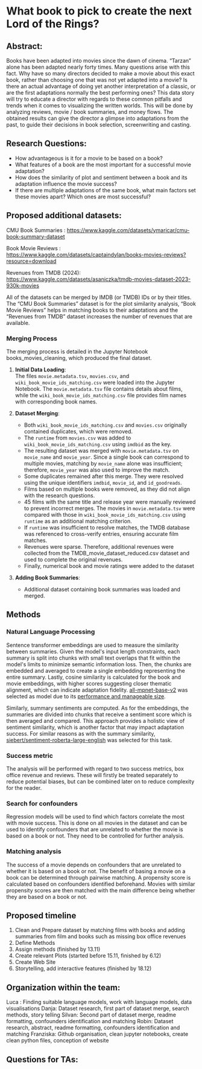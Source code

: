 # What book to pick to create the next Lord of the Rings?

## Abstract:
Books have been adapted into movies since the dawn of cinema. “Tarzan” alone has been adapted nearly forty times. Many questions arise with this fact. Why have so many directors decided to make a movie about this exact book, rather than choosing one that was not yet adapted into a movie? Is there an actual advantage of doing yet another interpretation of a classic, or are the first adaptations normally the best performing ones? 
This data story will try to educate a director with regards to these common pitfalls and trends when it comes to visualizing the written worlds. This will be done by analyzing reviews, movie / book summaries, and money flows. The obtained results can give the director a glimpse into adaptations from the past, to guide their decisions in book selection, screenwriting and casting. 


## Research Questions:
- How advantageous is it for a movie to be based on a book?
- What features of a book are the most important for a successful movie adaptation?
- How does the similarity of plot and sentiment between a book and its adaptation influence the movie success?
- If there are multiple adaptations of the same book, what main factors set these movies apart? Which ones are most     successful?

## Proposed additional datasets: 
CMU Book Summaries : https://www.kaggle.com/datasets/ymaricar/cmu-book-summary-dataset

Book Movie Reviews : https://www.kaggle.com/datasets/captaindylan/books-movies-reviews?resource=download 

Revenues from TMDB (2024): https://www.kaggle.com/datasets/asaniczka/tmdb-movies-dataset-2023-930k-movies 

All of the datasets can be merged by IMDB (or TMDB) IDs or by their titles. The “CMU Book Summaries” dataset is for the plot similarity analysis, “Book Movie Reviews” helps in matching books to their adaptations and the “Revenues from TMDB” dataset increases the number of revenues that are available.

### Merging Process

The merging process is detailed in the Jupyter Notebook books_movies_cleaning, which produced the final dataset.

1. **Initial Data Loading**:  
   The files `movie.metadata.tsv`, `movies.csv`, and `wiki_book_movie_ids_matching.csv` were loaded into the Jupyter Notebook. The `movie.metadata.tsv` file contains details about films, while the `wiki_book_movie_ids_matching.csv` file provides film names with corresponding book names.

2. **Dataset Merging**:
   - Both `wiki_book_movie_ids_matching.csv` and `movies.csv` originally contained duplicates, which were removed.
   - The `runtime` from `movies.csv` was added to `wiki_book_movie_ids_matching.csv` using `imdbid` as the key.
   - The resulting dataset was merged with `movie.metadata.tsv` on `movie_name` and `movie_year`. Since a single book can correspond to multiple movies, matching by `movie_name` alone was insufficient; therefore, `movie_year` was also used to improve the match.
   - Some duplicates remained after this merge. They were resolved using the unique identifiers `imdbid`, `movie_id`, and `id_goodreads`.  
   - Films based on multiple books were removed, as they did not align with the research questions.
   - 45 films with the same title and release year were manually reviewed to prevent incorrect merges. The movies in `movie.metadata.tsv` were compared with those in `wiki_book_movie_ids_matching.csv` using `runtime` as an additional matching criterion.
   - If `runtime` was insufficient to resolve matches, the TMDB database was referenced to cross-verify entries, ensuring accurate film matches.
   - Revenues were sparse. Therefore, additional revenues were collected from the TMDB_movie_dataset_reduced.csv dataset and used to complete the original revenues.
   - Finally, numerical book and movie ratings were added to the dataset

3. **Adding Book Summaries**:  
   - Additional dataset containing book summaries was loaded and merged.


## Methods
### Natural Language Processing
Sentence transformer embeddings are used to measure the similarity between summaries. Given the model's input length constraints, each summary is split into chunks with small text overlaps that fit within the model's limits to minimize semantic information loss. Then, the chunks are embedded and averaged to create a single embedding representing the entire summary. Lastly, cosine similarity is calculated for the book and movie embeddings, with higher scores suggesting closer thematic alignment, which can indicate adaptation fidelity. [all-mpnet-base-v2](https://huggingface.co/sentence-transformers/all-mpnet-base-v2) was selected as model due to its [performance and manageable size](https://www.sbert.net/docs/sentence_transformer/pretrained_models.html).

Similarly, summary sentiments are computed. As for the embeddings, the summaries are divided into chunks that receive a sentiment score which is then averaged and compared. This approach provides a holistic view of sentiment similarity, which is another factor that may impact adaptation success. For similar reasons as with the summary similarity, [siebert/sentiment-roberta-large-english](https://huggingface.co/siebert/sentiment-roberta-large-english) was selected for this task.

### Success metric
The analysis will be performed with regard to two success metrics, box office revenue and reviews. These will firstly be treated separately to reduce potential biases, but can be combined later on to reduce complexity for the reader.

### Search for confounders
Regression models will be used to find which factors correlate the most with movie success. This is done on all movies in the dataset and can be used to identify confounders that are unrelated to whether the movie is based on a book or not. They need to be controlled for further analysis.

### Matching analysis
The success of a movie depends on confounders that are unrelated to whether it is based on a book or not. The benefit of basing a movie on a book can be determined through pairwise matching. A propensity score is calculated based on confounders identified beforehand. Movies with similar propensity scores are then matched with the main difference being whether they are based on a book or not.

### 

## Proposed timeline
1. Clean and Prepare dataset by matching films with books and adding summaries from film and books such as missing box office revenues 
2. Define Methods
3. Assign methods (finished by 13.11)
4. Create relevant Plots (started before 15.11, finished by 6.12)
5. Create Web Site 
6. Storytelling, add interactive features (finished by 18.12)


## Organization within the team:
Luca : Finding suitable language models, work with language models, data visualisations
Danja: Dataset research,  first part of dataset merge, search methods, story telling
Silvan: Second part of dataset merge, readme formatting, confounders identification and matching
Robin: Dataset research, abstract, readme formatting, confounders identification and matching
Franziska: Github organisation, clean jupyter notebooks, create clean python files, conception of website



## Questions for TAs:
